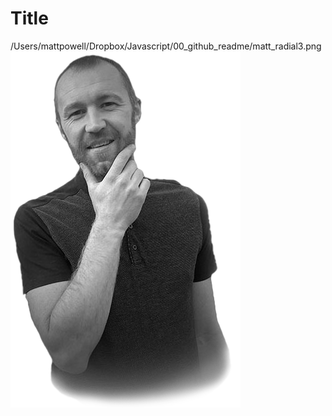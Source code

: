 # Title

/Users/mattpowell/Dropbox/Javascript/00_github_readme/matt_radial3.png
![Image of Matt Powell](./matt_radial3.png)
